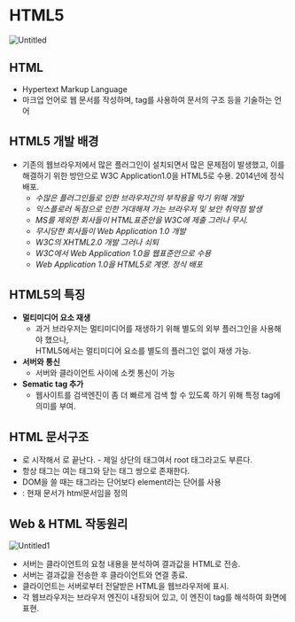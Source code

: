 # HTML5


![Untitled](https://user-images.githubusercontent.com/67090601/131507793-ac74e829-c764-42b3-9799-7f9c76629bc2.png)


## HTML


- Hypertext Markup Language
- 마크업 언어로 웹 문서를 작성하며, tag를 사용하여 문서의 구조 등을 기술하는 언어

## HTML5 개발 배경


- 기존의 웹브라우저에서 많은 플러그인이 설치되면서 많은 문제점이 발생했고, 이를 해결하기 위한 방안으로 W3C Application1.0을 HTML5로 수용. 2014년에 정식 배포.
    - *수많은 플러그인들로 인한 브라우저간의 부작용을 막기 위해 개발*
    - *익스플로러 독점으로 인한 거대해져 가는 브라우저 및 보안 취약점 발생*
    - *MS를 제외한 회사들이 HTML표준안을 W3C에 제출 그러나 무시.*
    - *무시당한 회사들이 Web Application 1.0 개발*
    - *W3C의 XHTML2.0 개발 그러나 쇠퇴*
    - *W3C에서 Web Application 1.0을 웹표준안으로 수용*
    - *Web Application 1.0을 HTML5로 계명. 정식 배포*

## HTML5의 특징


- **멀티미디어 요소 재생**
    - 과거 브라우저는 멀티미디어를 재생하기 위해 별도의 외부 플러그인을 사용해야 했으나, <br> HTML5에서는 멀티미디어 요소를 별도의 플러그인 없이 재생 가능.
- **서버와 통신**
    - 서버와 클라이언트 사이에 소켓 통신이 가능
- **Sematic tag 추가**
    - 웹사이트를 검색엔진이 좀 더 빠르게 검색 할 수 있도록 하기 위해 특정 tag에 의미를 부여.

## HTML 문서구조

- <html>로 시작해서 </html>로 끝난다.
    - 제일 상단의 태그여서 root 태그라고도 부른다.
- 항상 태그는 여는 태그와 닫는 태그 쌍으로 존재한다.
- DOM을 쓸 때는 태그라는 단어보다 element라는 단어를 사용
- <!DOCTYPE html> : 현재 문서가  html문서임을 정의

## Web & HTML 작동원리

![Untitled1](https://user-images.githubusercontent.com/67090601/131507993-2fa5989f-e205-4def-9641-716da4aea392.png)

- 서버는 클라이언트의 요청 내용을 분석하여 결과값을 HTML로 전송.
- 서버는 결과값을 전송한 후 클라이언트와 연결 종료.
- 클라이언트는 서버로부터 전달받은 HTML을 웹브라우저에 표시.
- 각 웹브라우저는 브라우저 엔진이 내장되어 있고, 이 엔진이 tag를 해석하여 화면에 표현.

